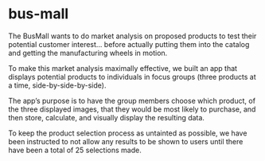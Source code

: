 # bus-mall


The BusMall wants to do market analysis on proposed products to test their potential customer interest… before actually putting them into the catalog and getting the manufacturing wheels in motion.

To make this market analysis maximally effective, we built an app that displays potential products to individuals in focus groups (three products at a time, side-by-side-by-side).

The app’s purpose is to have the group members choose which product, of the three displayed images, that they would be most likely to purchase, and then store, calculate, and visually display the resulting data.

To keep the product selection process as untainted as possible, we have been instructed to not allow any results to be shown to users until there have been a total of 25 selections made.
